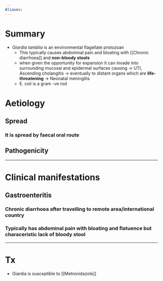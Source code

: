 ```yaml
---
Aliases:
---
```

# Summary
- _Giardia lamblia_ is an environmental flagellate protozoan
    -  This typically causes abdominal pain and bloating with [[Chronic diarrhoea]] and **non-bloody stools**
    -   when given the opportunity for expansion it can invade into surrounding mucosal and epidermal surfaces causing → UTI, Ascending cholangitis → eventually to distant organs which are **life-threatening** → Neonatal meningitis
    -   E. coli is a gram -ve rod 
	
# Aetiology
## Spread
###  It is spread by faecal oral route
## Pathogenicity

---
# Clinical manifestations
## Gastroenteritis
### Chronic diarrhoea after travelling to remote area/international country
### Typically has abdominal pain with bloating and flatuence but **characeristic lack of bloody stool**

---
# Tx 

- Giardia is susceptible to [[Metronidazole]]